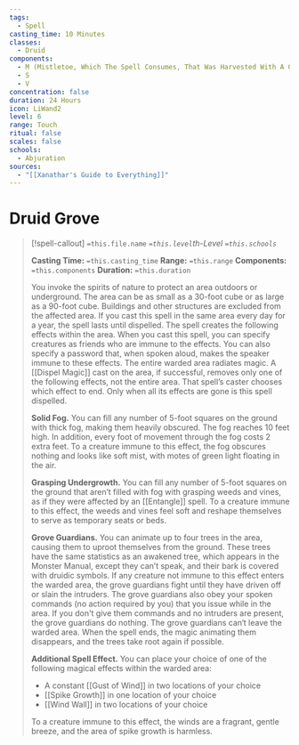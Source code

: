 ```yaml
---
tags:
  - Spell
casting_time: 10 Minutes
classes:
  - Druid
components:
  - M (Mistletoe, Which The Spell Consumes, That Was Harvested With A Golden Sickle Under The Light Of A Full Moon)
  - S
  - V
concentration: false
duration: 24 Hours
icon: LiWand2
level: 6
range: Touch
ritual: false
scales: false
schools:
  - Abjuration
sources:
  - "[[Xanathar's Guide to Everything]]"
---
```


# Druid Grove

>[!spell-callout] `=this.file.name`
>*`=this.level`th-Level `=this.schools`*
>
>**Casting Time:** `=this.casting_time`
>**Range:** `=this.range`
>**Components:** `=this.components`
>**Duration:** `=this.duration`
>
>You invoke the spirits of nature to protect an area outdoors or underground. The area can be as small as a 30-foot cube or as large as a 90-foot cube. Buildings and other structures are excluded from the affected area. If you cast this spell in the same area every day for a year, the spell lasts until dispelled. The spell creates the following effects within the area. When you cast this spell, you can specify creatures as friends who are immune to the effects. You can also specify a password that, when spoken aloud, makes the speaker immune to these effects. The entire warded area radiates magic. A [[Dispel Magic]] cast on the area, if successful, removes only one of the following effects, not the entire area. That spell’s caster chooses which effect to end. Only when all its effects are gone is this spell dispelled.
>
>**Solid Fog.** You can fill any number of 5-foot squares on the ground with thick fog, making them heavily obscured. The fog reaches 10 feet high. In addition, every foot of movement through the fog costs 2 extra feet. To a creature immune to this effect, the fog obscures nothing and looks like soft mist, with motes of green light floating in the air.
>
>**Grasping Undergrowth.** You can fill any number of 5-foot squares on the ground that aren’t filled with fog with grasping weeds and vines, as if they were affected by an [[Entangle]] spell. To a creature immune to this effect, the weeds and vines feel soft and reshape themselves to serve as temporary seats or beds.
>
>**Grove Guardians.** You can animate up to four trees in the area, causing them to uproot themselves from the ground. These trees have the same statistics as an awakened tree, which appears in the Monster Manual, except they can’t speak, and their bark is covered with druidic symbols. If any creature not immune to this effect enters the warded area, the grove guardians fight until they have driven off or slain the intruders. The grove guardians also obey your spoken commands (no action required by you) that you issue while in the area. If you don't give them commands and no intruders are present, the grove guardians do nothing. The grove guardians can‘t leave the warded area. When the spell ends, the magic animating them disappears, and the trees take root again if possible.
>
>**Additional Spell Effect.** You can place your choice of one of the following magical effects within the warded area:
>
>* A constant [[Gust of Wind]] in two locations of your choice
>* [[Spike Growth]] in one location of your choice
>* [[Wind Wall]] in two locations of your choice
>
>To a creature immune to this effect, the winds are a fragrant, gentle breeze, and the area of spike growth is harmless.
>
>
